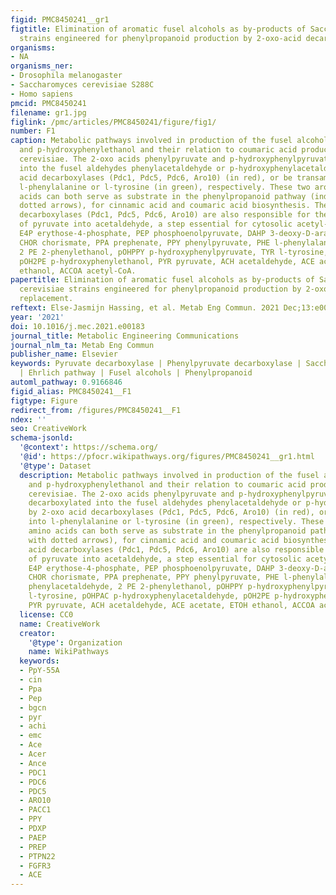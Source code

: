 ```yaml
---
figid: PMC8450241__gr1
figtitle: Elimination of aromatic fusel alcohols as by-products of Saccharomyces cerevisiae
  strains engineered for phenylpropanoid production by 2-oxo-acid decarboxylase replacement
organisms:
- NA
organisms_ner:
- Drosophila melanogaster
- Saccharomyces cerevisiae S288C
- Homo sapiens
pmcid: PMC8450241
filename: gr1.jpg
figlink: /pmc/articles/PMC8450241/figure/fig1/
number: F1
caption: Metabolic pathways involved in production of the fusel alcohols 2-phenylethanol
  and p-hydroxyphenylethanol and their relation to coumaric acid production in S.
  cerevisiae. The 2-oxo acids phenylpyruvate and p-hydroxyphenylpyruvate can be decarboxylated
  into the fusel aldehydes phenylacetaldehyde or p-hydroxyphenylacetaldehyde, by 2-oxo
  acid decarboxylases (Pdc1, Pdc5, Pdc6, Aro10) (in red), or be transaminated into
  l-phenylalanine or l-tyrosine (in green), respectively. These two aromatic amino
  acids can both serve as substrate in the phenylpropanoid pathway (indicated with
  dotted arrows), for cinnamic acid and coumaric acid biosynthesis. The 2-oxo acid
  decarboxylases (Pdc1, Pdc5, Pdc6, Aro10) are also responsible for the decarboxylation
  of pyruvate into acetaldehyde, a step essential for cytosolic acetyl-CoA biosynthesis.
  E4P erythose-4-phosphate, PEP phosphoenolpyruvate, DAHP 3-deoxy-D-arabino-heptulosonate-7-phosphate,
  CHOR chorismate, PPA prephenate, PPY phenylpyruvate, PHE l-phenylalanine, PAC phenylacetaldehyde,
  2 PE 2-phenylethanol, pOHPPY p-hydroxyphenylpyruvate, TYR l-tyrosine, pOHPAC p-hydroxyphenylacetaldehyde,
  pOH2PE p-hydroxyphenylethanol, PYR pyruvate, ACH acetaldehyde, ACE acetate, ETOH
  ethanol, ACCOA acetyl-CoA.
papertitle: Elimination of aromatic fusel alcohols as by-products of Saccharomyces
  cerevisiae strains engineered for phenylpropanoid production by 2-oxo-acid decarboxylase
  replacement.
reftext: Else-Jasmijn Hassing, et al. Metab Eng Commun. 2021 Dec;13:e00183.
year: '2021'
doi: 10.1016/j.mec.2021.e00183
journal_title: Metabolic Engineering Communications
journal_nlm_ta: Metab Eng Commun
publisher_name: Elsevier
keywords: Pyruvate decarboxylase | Phenylpyruvate decarboxylase | Saccharomyces cerevisiae
  | Ehrlich pathway | Fusel alcohols | Phenylpropanoid
automl_pathway: 0.9166846
figid_alias: PMC8450241__F1
figtype: Figure
redirect_from: /figures/PMC8450241__F1
ndex: ''
seo: CreativeWork
schema-jsonld:
  '@context': https://schema.org/
  '@id': https://pfocr.wikipathways.org/figures/PMC8450241__gr1.html
  '@type': Dataset
  description: Metabolic pathways involved in production of the fusel alcohols 2-phenylethanol
    and p-hydroxyphenylethanol and their relation to coumaric acid production in S.
    cerevisiae. The 2-oxo acids phenylpyruvate and p-hydroxyphenylpyruvate can be
    decarboxylated into the fusel aldehydes phenylacetaldehyde or p-hydroxyphenylacetaldehyde,
    by 2-oxo acid decarboxylases (Pdc1, Pdc5, Pdc6, Aro10) (in red), or be transaminated
    into l-phenylalanine or l-tyrosine (in green), respectively. These two aromatic
    amino acids can both serve as substrate in the phenylpropanoid pathway (indicated
    with dotted arrows), for cinnamic acid and coumaric acid biosynthesis. The 2-oxo
    acid decarboxylases (Pdc1, Pdc5, Pdc6, Aro10) are also responsible for the decarboxylation
    of pyruvate into acetaldehyde, a step essential for cytosolic acetyl-CoA biosynthesis.
    E4P erythose-4-phosphate, PEP phosphoenolpyruvate, DAHP 3-deoxy-D-arabino-heptulosonate-7-phosphate,
    CHOR chorismate, PPA prephenate, PPY phenylpyruvate, PHE l-phenylalanine, PAC
    phenylacetaldehyde, 2 PE 2-phenylethanol, pOHPPY p-hydroxyphenylpyruvate, TYR
    l-tyrosine, pOHPAC p-hydroxyphenylacetaldehyde, pOH2PE p-hydroxyphenylethanol,
    PYR pyruvate, ACH acetaldehyde, ACE acetate, ETOH ethanol, ACCOA acetyl-CoA.
  license: CC0
  name: CreativeWork
  creator:
    '@type': Organization
    name: WikiPathways
  keywords:
  - PpY-55A
  - cin
  - Ppa
  - Pep
  - bgcn
  - pyr
  - achi
  - emc
  - Ace
  - Acer
  - Ance
  - PDC1
  - PDC6
  - PDC5
  - ARO10
  - PACC1
  - PPY
  - PDXP
  - PAEP
  - PREP
  - PTPN22
  - FGFR3
  - ACE
---
```

